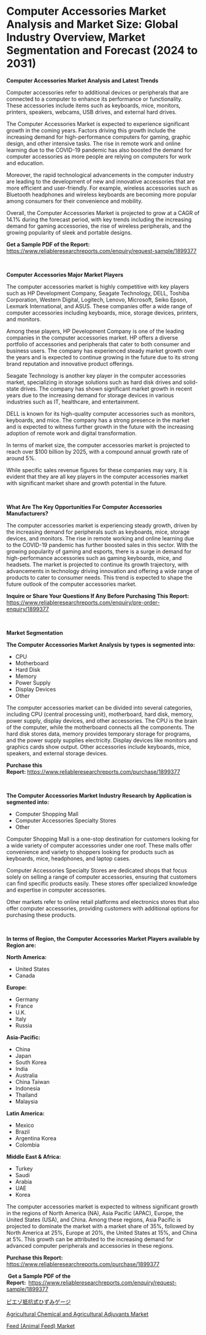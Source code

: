 <p><h1>Computer Accessories Market Analysis and Market Size: Global Industry Overview, Market Segmentation and Forecast (2024 to 2031)</h1></p><p><strong>Computer Accessories Market Analysis and Latest Trends</strong></p>
<p><p>Computer accessories refer to additional devices or peripherals that are connected to a computer to enhance its performance or functionality. These accessories include items such as keyboards, mice, monitors, printers, speakers, webcams, USB drives, and external hard drives.</p><p>The Computer Accessories Market is expected to experience significant growth in the coming years. Factors driving this growth include the increasing demand for high-performance computers for gaming, graphic design, and other intensive tasks. The rise in remote work and online learning due to the COVID-19 pandemic has also boosted the demand for computer accessories as more people are relying on computers for work and education.</p><p>Moreover, the rapid technological advancements in the computer industry are leading to the development of new and innovative accessories that are more efficient and user-friendly. For example, wireless accessories such as Bluetooth headphones and wireless keyboards are becoming more popular among consumers for their convenience and mobility.</p><p>Overall, the Computer Accessories Market is projected to grow at a CAGR of 14.1% during the forecast period, with key trends including the increasing demand for gaming accessories, the rise of wireless peripherals, and the growing popularity of sleek and portable designs.</p></p>
<p><strong>Get a Sample PDF of the Report:&nbsp;</strong> <a href="https://www.reliableresearchreports.com/enquiry/request-sample/1899377">https://www.reliableresearchreports.com/enquiry/request-sample/1899377</a></p>
<p>&nbsp;</p>
<p><strong>Computer Accessories Major Market Players</strong></p>
<p><p>The computer accessories market is highly competitive with key players such as HP Development Company, Seagate Technology, DELL, Toshiba Corporation, Western Digital, Logitech, Lenovo, Microsoft, Seiko Epson, Lexmark International, and ASUS. These companies offer a wide range of computer accessories including keyboards, mice, storage devices, printers, and monitors.</p><p>Among these players, HP Development Company is one of the leading companies in the computer accessories market. HP offers a diverse portfolio of accessories and peripherals that cater to both consumer and business users. The company has experienced steady market growth over the years and is expected to continue growing in the future due to its strong brand reputation and innovative product offerings.</p><p>Seagate Technology is another key player in the computer accessories market, specializing in storage solutions such as hard disk drives and solid-state drives. The company has shown significant market growth in recent years due to the increasing demand for storage devices in various industries such as IT, healthcare, and entertainment.</p><p>DELL is known for its high-quality computer accessories such as monitors, keyboards, and mice. The company has a strong presence in the market and is expected to witness further growth in the future with the increasing adoption of remote work and digital transformation.</p><p>In terms of market size, the computer accessories market is projected to reach over $100 billion by 2025, with a compound annual growth rate of around 5%.</p><p>While specific sales revenue figures for these companies may vary, it is evident that they are all key players in the computer accessories market with significant market share and growth potential in the future.</p></p>
<p>&nbsp;</p>
<p><strong>What Are The Key Opportunities For Computer Accessories Manufacturers?</strong></p>
<p><p>The computer accessories market is experiencing steady growth, driven by the increasing demand for peripherals such as keyboards, mice, storage devices, and monitors. The rise in remote working and online learning due to the COVID-19 pandemic has further boosted sales in this sector. With the growing popularity of gaming and esports, there is a surge in demand for high-performance accessories such as gaming keyboards, mice, and headsets. The market is projected to continue its growth trajectory, with advancements in technology driving innovation and offering a wide range of products to cater to consumer needs. This trend is expected to shape the future outlook of the computer accessories market.</p></p>
<p><strong>Inquire or Share Your Questions If Any Before Purchasing This Report:</strong> <a href="https://www.reliableresearchreports.com/enquiry/pre-order-enquiry/1899377">https://www.reliableresearchreports.com/enquiry/pre-order-enquiry/1899377</a></p>
<p>&nbsp;</p>
<p><strong>Market Segmentation</strong></p>
<p><strong>The Computer Accessories Market Analysis by types is segmented into:</strong></p>
<p><ul><li>CPU</li><li>Motherboard</li><li>Hard Disk</li><li>Memory</li><li>Power Supply</li><li>Display Devices</li><li>Other</li></ul></p>
<p><p>The computer accessories market can be divided into several categories, including CPU (central processing unit), motherboard, hard disk, memory, power supply, display devices, and other accessories. The CPU is the brain of the computer, while the motherboard connects all the components. The hard disk stores data, memory provides temporary storage for programs, and the power supply supplies electricity. Display devices like monitors and graphics cards show output. Other accessories include keyboards, mice, speakers, and external storage devices.</p></p>
<p><strong>Purchase this Report:&nbsp;</strong><a href="https://www.reliableresearchreports.com/purchase/1899377">https://www.reliableresearchreports.com/purchase/1899377</a></p>
<p>&nbsp;</p>
<p><strong>The Computer Accessories Market Industry Research by Application is segmented into:</strong></p>
<p><ul><li>Computer Shopping Mall</li><li>Computer Accessories Specialty Stores</li><li>Other</li></ul></p>
<p><p>Computer Shopping Mall is a one-stop destination for customers looking for a wide variety of computer accessories under one roof. These malls offer convenience and variety to shoppers looking for products such as keyboards, mice, headphones, and laptop cases. </p><p>Computer Accessories Specialty Stores are dedicated shops that focus solely on selling a range of computer accessories, ensuring that customers can find specific products easily. These stores offer specialized knowledge and expertise in computer accessories.</p><p>Other markets refer to online retail platforms and electronics stores that also offer computer accessories, providing customers with additional options for purchasing these products.</p></p>
<p>&nbsp;</p>
<p><strong>In terms of Region, the Computer Accessories Market Players available by Region are:</strong></p>
<p>
    <p> <strong> North America: </strong>
        <ul>
            <li>United States</li>
            <li>Canada</li>
        </ul>
        </p> 
    <p> <strong> Europe: </strong>
        <ul>
            <li>Germany</li>
            <li>France</li>
            <li>U.K.</li>
            <li>Italy</li>
            <li>Russia</li>
        </ul>
        </p> 
    <p> <strong> Asia-Pacific: </strong>
        <ul>
            <li>China</li>
            <li>Japan</li>
            <li>South Korea</li>
            <li>India</li>
            <li>Australia</li>
            <li>China Taiwan</li>
            <li>Indonesia</li>
            <li>Thailand</li>
            <li>Malaysia</li>
        </ul>
        </p> 
    <p> <strong> Latin America: </strong>
        <ul>
            <li>Mexico</li>
            <li>Brazil</li>
            <li>Argentina Korea</li>
            <li>Colombia</li>
        </ul>
        </p> 
    <p> <strong> Middle East & Africa: </strong>
        <ul>
            <li>Turkey</li>
            <li>Saudi</li>
            <li>Arabia</li>
            <li>UAE</li>
            <li>Korea</li>
        </ul>
    </p>
    </p>
<p><p>The computer accessories market is expected to witness significant growth in the regions of North America (NA), Asia Pacific (APAC), Europe, the United States (USA), and China. Among these regions, Asia Pacific is projected to dominate the market with a market share of 35%, followed by North America at 25%, Europe at 20%, the United States at 15%, and China at 5%. This growth can be attributed to the increasing demand for advanced computer peripherals and accessories in these regions.</p></p>
<p><strong>Purchase this Report: </strong><a href="https://www.reliableresearchreports.com/purchase/1899377">https://www.reliableresearchreports.com/purchase/1899377</a></p>
<p>&nbsp;<strong>Get a Sample PDF of the Report:&nbsp;&nbsp;</strong><a href="https://www.reliableresearchreports.com/enquiry/request-sample/1899377">https://www.reliableresearchreports.com/enquiry/request-sample/1899377</a></p>
<p><strong></strong></p>
<p><p><a href="https://medium.com/@laceyzemlak1/%E5%9C%A7%E9%9B%BB%E6%8A%B5%E6%8A%97%E3%81%B2%E3%81%9A%E3%81%BF%E3%82%B2%E3%83%BC%E3%82%B8%E5%B8%82%E5%A0%B4%E3%81%AE%E8%A6%8F%E6%A8%A1%E3%81%AF-%E4%B8%96%E7%95%8C%E3%81%AE%E7%94%A3%E6%A5%AD%E3%81%AB%E3%81%8A%E3%81%91%E3%82%8B%E6%9C%80%E9%81%A9%E3%81%AA%E3%83%9E%E3%83%BC%E3%82%B1%E3%83%86%E3%82%A3%E3%83%B3%E3%82%B0%E3%83%81%E3%83%A3%E3%83%8D%E3%83%AB%E3%82%92%E7%A4%BA%E3%81%97%E3%81%A6%E3%81%84%E3%81%BE%E3%81%99-a1d7853a61d3">ピエゾ抵抗式ひずみゲージ</a></p><p><a href="https://issuu.com/reportprime-2/docs/agricultural-chemical-and-agricultural-adjuvants-m">Agricultural Chemical and Agricultural Adjuvants Market</a></p><p><a href="https://issuu.com/reportprime-2/docs/feed-animal-feed-market-size-2030.pptx">Feed (Animal Feed) Market</a></p></p>